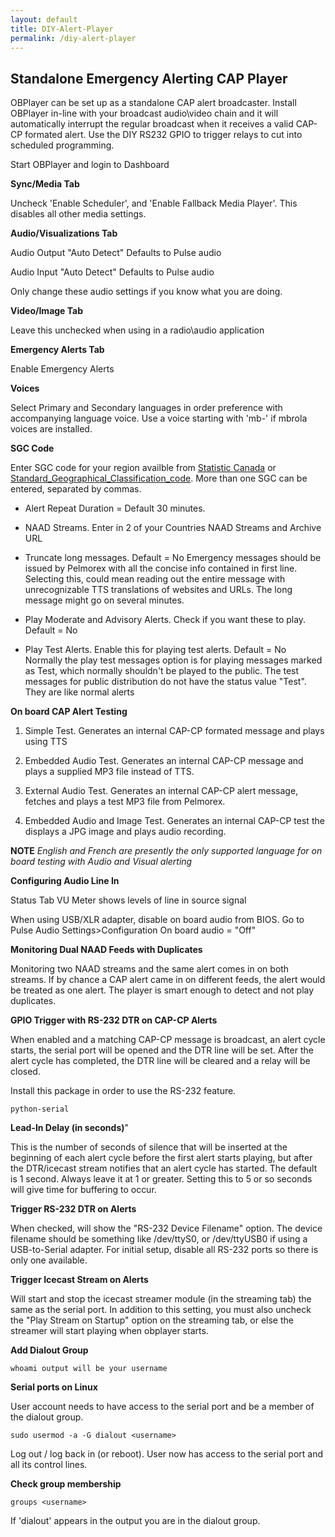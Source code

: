 ```yaml
---
layout: default
title: DIY-Alert-Player
permalink: /diy-alert-player
---
```


## Standalone Emergency Alerting CAP Player

OBPlayer can be set up as a standalone CAP alert broadcaster. Install OBPlayer in-line with your broadcast audio\video chain and it will automatically interrupt the regular broadcast when it receives a valid CAP-CP formated alert. Use the DIY RS232 GPIO to trigger relays to cut into scheduled programming.

Start OBPlayer and login to Dashboard

__Sync/Media Tab__

Uncheck 'Enable Scheduler', and 'Enable Fallback Media Player'. This disables all other media settings.

__Audio/Visualizations Tab__

Audio Output "Auto Detect" Defaults to Pulse audio

Audio Input "Auto Detect" Defaults to Pulse audio

Only change these audio settings if you know what you are doing.

__Video/Image Tab__

Leave this unchecked when using in a radio\audio application

__Emergency Alerts Tab__

Enable Emergency Alerts

__Voices__

Select Primary and Secondary languages in order preference with accompanying language voice. Use a voice starting with 'mb-' if mbrola voices are installed.

__SGC Code__ 

Enter SGC code for your region availble from [Statistic Canada](https://www.statcan.gc.ca/en/subjects/standard/sgc/2011/index) or [Standard_Geographical_Classification_code](http://en.wikipedia.org/wiki/Standard_Geographical_Classification_code_%28Canada%29). More than one SGC can be entered, separated by commas.

* Alert Repeat Duration = Default 30 minutes.

* NAAD Streams. Enter in 2 of your Countries NAAD Streams and Archive URL

* Truncate long messages. Default = No Emergency messages should be issued by Pelmorex with all the concise info contained in first line. Selecting this, could mean reading out the entire message with unrecognizable TTS translations of websites and URLs. The long message might go on several minutes.

* Play Moderate and Advisory Alerts. Check if you want these to play. Default = No

* Play Test Alerts. Enable this for playing test alerts. Default = No Normally the play test messages option is for playing messages marked as Test, which normally shouldn't be played to the public. The test messages for public distribution do not have the status value "Test". They are like normal alerts

__On board CAP Alert Testing__

1. Simple Test. Generates an internal CAP-CP formated message and plays using TTS

2. Embedded Audio Test. Generates an internal CAP-CP message and plays a supplied MP3 file instead of TTS.

3. External Audio Test. Generates an internal CAP-CP alert message, fetches and plays a test MP3 file from Pelmorex.

4. Embedded Audio and Image Test. Generates an internal CAP-CP test the displays a JPG image and plays audio recording.

__NOTE__ _English and French are presently the only supported language for on board testing with Audio and Visual alerting_

__Configuring Audio Line In__

Status Tab VU Meter shows levels of line in source signal

When using USB/XLR adapter, disable on board audio from BIOS. Go to Pulse Audio Settings>Configuration On board audio = "Off"

__Monitoring Dual NAAD Feeds with Duplicates__

Monitoring two NAAD streams and the same alert comes in on both streams. If by chance a CAP alert came in on different feeds, the alert would be treated as one alert. The player is smart enough to detect and not play duplicates.

__GPIO Trigger with RS-232 DTR on CAP-CP Alerts__

When enabled and a matching CAP-CP message is broadcast, an alert cycle starts, the serial port will be opened and the DTR line will be set. After the alert cycle has completed, the DTR line will be cleared and a relay will be closed.

Install this package in order to use the RS-232 feature.

~~~~
python-serial
~~~~

__Lead-In Delay (in seconds)__"

This is the number of seconds of silence that will be inserted at the beginning of each alert cycle before the first alert starts playing, but after the DTR/icecast stream notifies that an alert cycle has started. The default is 1 second. Always leave it at 1 or greater. Setting this to 5 or so seconds will give time for buffering to occur.

__Trigger RS-232 DTR on Alerts__

When checked, will show the "RS-232 Device Filename" option. The device filename should be something like /dev/ttyS0, or /dev/ttyUSB0 if using a USB-to-Serial adapter. For initial setup, disable all RS-232 ports so there is only one available.

__Trigger Icecast Stream on Alerts__

Will start and stop the icecast streamer module (in the streaming tab) the same as the serial port. In addition to this setting, you must also uncheck the "Play Stream on Startup" option on the streaming tab, or else the streamer will start playing when obplayer starts.

__Add Dialout Group__

~~~~
whoami output will be your username
~~~~

__Serial ports on Linux__

User account needs to have access to the serial port and be a member of the dialout group.

~~~~
sudo usermod -a -G dialout <username>
~~~~

Log out / log back in (or reboot). User now has access to the serial port and all its control lines.

__Check group membership__

~~~~
groups <username> 
~~~~

If 'dialout' appears in the output you are in the dialout group. 
